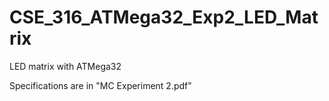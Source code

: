 # CSE_316_ATMega32_Exp2_LED_Matrix
LED matrix with ATMega32

Specifications are in "MC Experiment 2.pdf"
